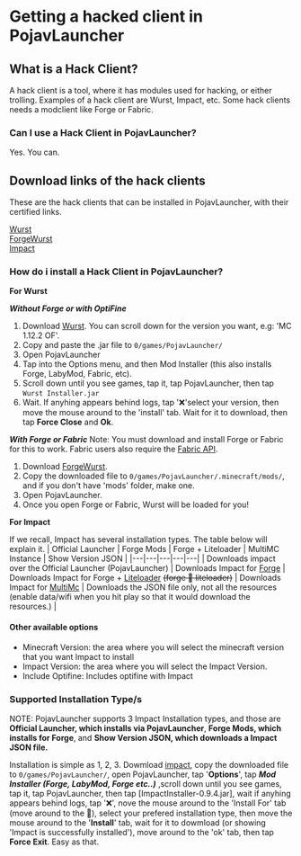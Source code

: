 # Getting a hacked client in PojavLauncher

## What is a Hack Client?

A hack client is a tool, where it has modules used for hacking, or either trolling. Examples of a hack client are Wurst, Impact, etc. Some hack clients needs a modclient like Forge or Fabric.

### Can I use a Hack Client in PojavLauncher?

Yes. You can.

## Download links of the hack clients
These are the hack clients that can be installed in PojavLauncher, with their certified links.

[Wurst](https://www.wurstclient.net/download/)  
[ForgeWurst](https://forge.wurstclient.net/)   
[Impact](https://impactclient.net/download?platform=jar)   

### How do i install a Hack Client in PojavLauncher?
**For Wurst**

***Without Forge or with OptiFine***

1. Download [Wurst](https://www.wurstclient.net/download/). You can scroll down for the version you want, e.g: 'MC 1.12.2 OF'.
2. Copy and paste the .jar file to `0/games/PojavLauncher/`
3. Open PojavLauncher
4. Tap into the Options menu, and then Mod Installer (this also installs Forge, LabyMod, Fabric, etc).
5. Scroll down until you see games, tap it, tap PojavLauncher, then tap `Wurst Installer.jar`
6. Wait. If anyhing appears behind logs, tap '❌'select your version, then move the mouse around to the 'install' tab. Wait for it to download, then tap **Force Close** and **Ok**.

***With Forge or Fabric*** 
Note: You must download and install Forge or Fabric for this to work.  Fabric users also require the [Fabric API](https://www.curseforge.com/minecraft/mc-mods/fabric-api).

1. Download [ForgeWurst](https://forge.wurstclient.net/).  
2. Copy the downloaded file to `0/games/PojavLauncher/.minecraft/mods/`, and if you don't have 'mods' folder, make one.   
3. Open PojavLauncher.  
4. Once you open Forge or Fabric, Wurst will be loaded for you!  

**For Impact**

If we recall, Impact has several installation types. The table below will explain it.
| Official Launcher | Forge Mods | Forge + Liteloader | MultiMC Instance | Show Version JSON |
|---|---|---|---|---|
| Downloads impact over the Official Launcher (PojavLauncher) | Downloads Impact for [Forge](https://files.minecraftforge.net/) | Downloads Impact for Forge + [Liteloader](https://www.liteloader.com/explore/docs/user:install:forge#mod) ~~(forge 🤝 liteloader)~~ | Downloads Impact for [MultiMc](https://multimc.org/) | Downloads the JSON file only, not all the resources (enable data/wifi when you hit play so that it would download the resources.) |
####  Other available options
- Minecraft Version: the area where you will select the minecraft version that you want Impact to install
- Impact Version: the area where you will select the Impact Version.
- Include Optifine: Includes optifine with Impact

### Supported Installation Type/s
NOTE: PojavLauncher supports 3 Impact Installation types, and those are **Official Launcher, which installs via PojavLauncher**, **Forge Mods, which installs for Forge**, and **Show Version JSON, which downloads a Impact JSON file.**

Installation is simple as 1, 2, 3. Dowmload [impact](https://impactclient.net/download?platform=jar), copy the downloaded file to ```0/games/PojavLauncher/```, open PojavLauncher, tap '**Options**', tap ***Mod Installer (Forge, LabyMod, Forge etc..)*** ,scroll down until you see games, tap it, tap PojavLauncher, then tap [ImpactInstaller-0.9.4.jar], wait if anyhing appears behind logs, tap '❌',  nove the mouse around to the 'Install For' tab (move around to the 🔻), select your prefered installation type, then move the mouse around to the '**Install**' tab, wait for it to dowmload (or showing 'Impact is successfully installed'), move around to the 'ok' tab, then tap **Force Exit**. Easy as that.
